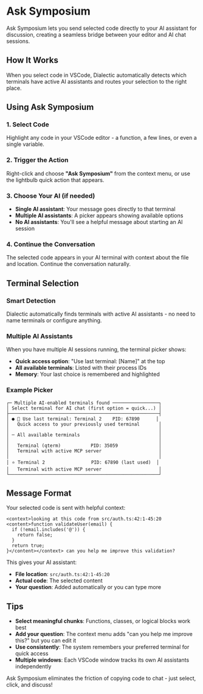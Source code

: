 # Ask Symposium

Ask Symposium lets you send selected code directly to your AI assistant for discussion, creating a seamless bridge between your editor and AI chat sessions.

## How It Works

When you select code in VSCode, Dialectic automatically detects which terminals have active AI assistants and routes your selection to the right place.

## Using Ask Symposium

### 1. Select Code
Highlight any code in your VSCode editor - a function, a few lines, or even a single variable.

### 2. Trigger the Action
Right-click and choose **"Ask Symposium"** from the context menu, or use the lightbulb quick action that appears.

### 3. Choose Your AI (if needed)
- **Single AI assistant**: Your message goes directly to that terminal
- **Multiple AI assistants**: A picker appears showing available options
- **No AI assistants**: You'll see a helpful message about starting an AI session

### 4. Continue the Conversation
The selected code appears in your AI terminal with context about the file and location. Continue the conversation naturally.

## Terminal Selection

### Smart Detection
Dialectic automatically finds terminals with active AI assistants - no need to name terminals or configure anything.

### Multiple AI Assistants
When you have multiple AI sessions running, the terminal picker shows:
- **Quick access option**: "Use last terminal: [Name]" at the top
- **All available terminals**: Listed with their process IDs
- **Memory**: Your last choice is remembered and highlighted

### Example Picker
```
┌─ Multiple AI-enabled terminals found ─────────────────┐
│ Select terminal for AI chat (first option = quick...) │
├───────────────────────────────────────────────────────┤
│ ● 📜 Use last terminal: Terminal 2    PID: 67890      │
│   Quick access to your previously used terminal       │
│                                                       │
│ ─ All available terminals                             │
│                                                       │
│   Terminal (qterm)           PID: 35059               │
│   Terminal with active MCP server                     │
│                                                       │
│ ⭐ Terminal 2                 PID: 67890 (last used)  │
│   Terminal with active MCP server                     │
└───────────────────────────────────────────────────────┘
```

## Message Format

Your selected code is sent with helpful context:

```
<context>looking at this code from src/auth.ts:42:1-45:20 <content>function validateUser(email) {
  if (!email.includes('@')) {
    return false;
  }
  return true;
}</content></context> can you help me improve this validation?
```

This gives your AI assistant:
- **File location**: `src/auth.ts:42:1-45:20`
- **Actual code**: The selected content
- **Your question**: Added automatically or you can type more

## Tips

- **Select meaningful chunks**: Functions, classes, or logical blocks work best
- **Add your question**: The context menu adds "can you help me improve this?" but you can edit it
- **Use consistently**: The system remembers your preferred terminal for quick access
- **Multiple windows**: Each VSCode window tracks its own AI assistants independently

Ask Symposium eliminates the friction of copying code to chat - just select, click, and discuss!
